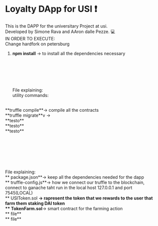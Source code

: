 # Loyalty DApp for USI :exclamation: <br />
This is the DAPP for the universitary Project at usi. <br />
Developed by Simone Rava and AAron dalle Pezze. :computer: <br />
IN ORDER TO EXECUTE: 
<br />
Change hardfork on petersburg
 <br />

1. **npm install**     -> to install all the dependencies necessary  <br />
<br /><br /><br /><br /><br /><br />
File explaining:<br /> 
utility commands:
<br />
**truffle compile**-> compile all the contracts 
<br />
**truffle migrate**v ->
<br />
**testo**
<br />
**testo**
<br />
**testo**
<br />

<br /><br /><br /><br /><br /><br />
File explaining:<br />
** package.json**-> keep all the dependencies needed for the dapp
<br />
** truffle-config.js**-> how we connect our truffle to the blockchain, connect to ganache taht run in the local host 127.0.0.1 and port 7545(LOCAL)
<br />
** USIToken.sol **-> rapresent the token that we rewards to the user that farm them staking DAI token
<br />
** TokenFarm.sol**-> smart contract for the farming action
<br />
** file**
<br />
** file**
